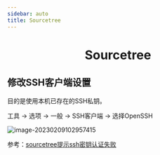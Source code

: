 ```yaml
---
sidebar: auto
title: Sourcetree
---
```


<h1 align='center'>Sourcetree</h1>

## 修改SSH客户端设置

目的是使用本机已存在的SSH私钥。

工具 -> 选项 -> 一般 -> SSH客户端 -> 选择OpenSSH

![image-20230209102957415](https://buxianshan.oss-cn-beijing.aliyuncs.com/Typora_images/image-20230209102957415.png)

参考：[sourcetree提示ssh密钥认证失败](https://www.cnblogs.com/cloud-ken/p/14862319.html)